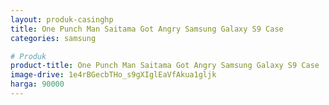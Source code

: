 ```yaml
---
layout: produk-casinghp
title: One Punch Man Saitama Got Angry Samsung Galaxy S9 Case
categories: samsung

# Produk
product-title: One Punch Man Saitama Got Angry Samsung Galaxy S9 Case
image-drive: 1e4rBGecbTHo_s9gXIglEaVfAkua1gljk
harga: 90000
---
```

